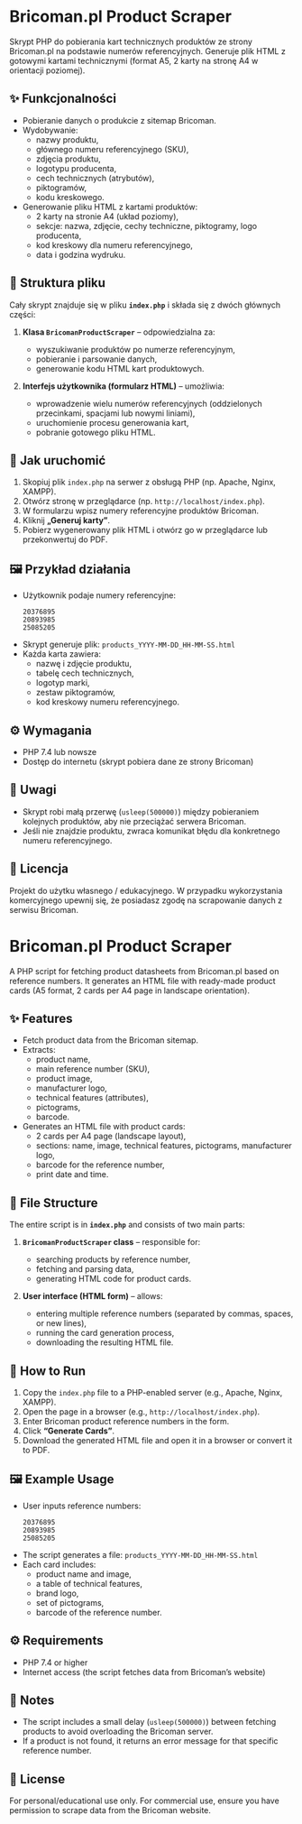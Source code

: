 # Bricoman.pl Product Scraper

Skrypt PHP do pobierania kart technicznych produktów ze strony Bricoman.pl na podstawie numerów referencyjnych. Generuje plik HTML z gotowymi kartami technicznymi (format A5, 2 karty na stronę A4 w orientacji poziomej).

## ✨ Funkcjonalności
- Pobieranie danych o produkcie z sitemap Bricoman.
- Wydobywanie:
  - nazwy produktu,
  - głównego numeru referencyjnego (SKU),
  - zdjęcia produktu,
  - logotypu producenta,
  - cech technicznych (atrybutów),
  - piktogramów,
  - kodu kreskowego.
- Generowanie pliku HTML z kartami produktów:
  - 2 karty na stronie A4 (układ poziomy),
  - sekcje: nazwa, zdjęcie, cechy techniczne, piktogramy, logo producenta,
  - kod kreskowy dla numeru referencyjnego,
  - data i godzina wydruku.

## 📂 Struktura pliku
Cały skrypt znajduje się w pliku **`index.php`** i składa się z dwóch głównych części:

1. **Klasa `BricomanProductScraper`** – odpowiedzialna za:
   - wyszukiwanie produktów po numerze referencyjnym,
   - pobieranie i parsowanie danych,
   - generowanie kodu HTML kart produktowych.

2. **Interfejs użytkownika (formularz HTML)** – umożliwia:
   - wprowadzenie wielu numerów referencyjnych (oddzielonych przecinkami, spacjami lub nowymi liniami),
   - uruchomienie procesu generowania kart,
   - pobranie gotowego pliku HTML.

## 🚀 Jak uruchomić
1. Skopiuj plik `index.php` na serwer z obsługą PHP (np. Apache, Nginx, XAMPP).
2. Otwórz stronę w przeglądarce (np. `http://localhost/index.php`).
3. W formularzu wpisz numery referencyjne produktów Bricoman.
4. Kliknij **„Generuj karty”**.
5. Pobierz wygenerowany plik HTML i otwórz go w przeglądarce lub przekonwertuj do PDF.

## 🖼️ Przykład działania
- Użytkownik podaje numery referencyjne:
  ```
  20376895
  20893985
  25085205
  ```
- Skrypt generuje plik: `products_YYYY-MM-DD_HH-MM-SS.html`
- Każda karta zawiera:
  - nazwę i zdjęcie produktu,
  - tabelę cech technicznych,
  - logotyp marki,
  - zestaw piktogramów,
  - kod kreskowy numeru referencyjnego.

## ⚙️ Wymagania
- PHP 7.4 lub nowsze
- Dostęp do internetu (skrypt pobiera dane ze strony Bricoman)

## 📌 Uwagi
- Skrypt robi małą przerwę (`usleep(500000)`) między pobieraniem kolejnych produktów, aby nie przeciążać serwera Bricoman.
- Jeśli nie znajdzie produktu, zwraca komunikat błędu dla konkretnego numeru referencyjnego.

## 📄 Licencja
Projekt do użytku własnego / edukacyjnego. W przypadku wykorzystania komercyjnego upewnij się, że posiadasz zgodę na scrapowanie danych z serwisu Bricoman.



# Bricoman.pl Product Scraper

A PHP script for fetching product datasheets from Bricoman.pl based on reference numbers. It generates an HTML file with ready-made product cards (A5 format, 2 cards per A4 page in landscape orientation).

## ✨ Features
- Fetch product data from the Bricoman sitemap.
- Extracts:
  - product name,
  - main reference number (SKU),
  - product image,
  - manufacturer logo,
  - technical features (attributes),
  - pictograms,
  - barcode.
- Generates an HTML file with product cards:
  - 2 cards per A4 page (landscape layout),
  - sections: name, image, technical features, pictograms, manufacturer logo,
  - barcode for the reference number,
  - print date and time.

## 💾 File Structure
The entire script is in **`index.php`** and consists of two main parts:

1. **`BricomanProductScraper` class** – responsible for:
   - searching products by reference number,
   - fetching and parsing data,
   - generating HTML code for product cards.

2. **User interface (HTML form)** – allows:
   - entering multiple reference numbers (separated by commas, spaces, or new lines),
   - running the card generation process,
   - downloading the resulting HTML file.

## 🚀 How to Run
1. Copy the `index.php` file to a PHP-enabled server (e.g., Apache, Nginx, XAMPP).  
2. Open the page in a browser (e.g., `http://localhost/index.php`).  
3. Enter Bricoman product reference numbers in the form.  
4. Click **“Generate Cards”**.  
5. Download the generated HTML file and open it in a browser or convert it to PDF.

## 🖼️ Example Usage
- User inputs reference numbers:
  ```
  20376895
  20893985
  25085205
  ```
- The script generates a file: `products_YYYY-MM-DD_HH-MM-SS.html`  
- Each card includes:
  - product name and image,
  - a table of technical features,
  - brand logo,
  - set of pictograms,
  - barcode of the reference number.

## ⚙️ Requirements
- PHP 7.4 or higher  
- Internet access (the script fetches data from Bricoman’s website)

## 📌 Notes
- The script includes a small delay (`usleep(500000)`) between fetching products to avoid overloading the Bricoman server.  
- If a product is not found, it returns an error message for that specific reference number.

## 📜 License
For personal/educational use only. For commercial use, ensure you have permission to scrape data from the Bricoman website.

